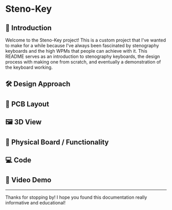 # Steno-Key

## 📖 Introduction
Welcome to the Steno-Key project! This is a custom project that I've wanted to make for a while because I've always been fascinated by stenography keyboards and the high WPMs that people can achieve with it. This README serves as an introduction to stenography keyboards, the design process with making one from scratch, and eventually a demonstration of the keyboard working.

## 🛠️ Design Approach

## 🧩 PCB Layout

## 🖼️ 3D View


## 🧪 Physical Board / Functionality

## 💻 Code

## 🎥 Video Demo


---

Thanks for stopping by! I hope you found this documentation really informative and educational!
